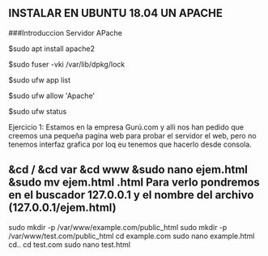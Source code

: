 ## INSTALAR EN UBUNTU 18.04 UN APACHE

###Introduccion Servidor APache

$sudo apt install apache2

$sudo fuser -vki /var/lib/dpkg/lock

$sudo ufw app list

$sudo ufw allow 'Apache'

$sudo ufw status

Ejercicio 1: Estamos en la empresa Gurú.com y alli nos han pedido que creemos una pequeña pagina web para probar el servidor el web, pero no tenemos interfaz grafica por loq eu tenemos que hacerlo desde consola.

&cd /
&cd var
&cd www
&sudo nano ejem.html
&sudo mv ejem.html .html
Para verlo pondremos en el buscador 127.0.0.1 y el nombre del archivo (127.0.0.1/ejem.html)
------------------------------------------------------------------------------------------------------------------------------------------

sudo mkdir -p /var/www/example.com/public_html
sudo mkdir -p /var/www/test.com/public_html
cd example.com
sudo nano example.html
cd..
cd test.com
sudo nano test.html
